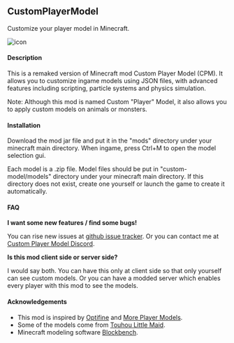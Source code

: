 ## CustomPlayerModel

Customize your player model in Minecraft.

![icon](https://github.com/Gamepiaynmo/CustomPlayerModel/assets/icon.png)

#### Description

This is a remaked version of Minecraft mod Custom Player Model (CPM). It allows you to customize ingame models using JSON files, with advanced features including scripting, particle systems and physics simulation.

Note: Although this mod is named Custom "Player" Model, it also allows you to apply custom models on animals or monsters.

#### Installation

Download the mod jar file and put it in the "mods" directory under your minecraft main directory. When ingame, press Ctrl+M to open the model selection gui.

Each model is a .zip file. Model files should be put in "custom-model/models" directory under your minecraft main directory. If this directory does not exist, create one yourself or launch the game to create it automatically.

#### FAQ

**I want some new features / find some bugs!**

You can rise new issues at [github issue tracker](https://github.com/Gamepiaynmo/CustomPlayerModel/issues). Or you can contact me at [Custom Player Model Discord](https://discord.gg/uVT39n5).

**Is this mod client side or server side?**

I would say both. You can have this only at client side so that only yourself can see custom models. Or you can have a modded server which enables every player with this mod to see the models.

#### Acknowledgements

- This mod is inspired by [Optifine](https://optifine.net/) and [More Player Models](https://www.curseforge.com/minecraft/mc-mods/more-player-models).
- Some of the models come from [Touhou Little Maid](https://www.curseforge.com/minecraft/mc-mods/touhou-little-maid).
- Minecraft modeling software [Blockbench](https://www.blockbench.net/web/).
